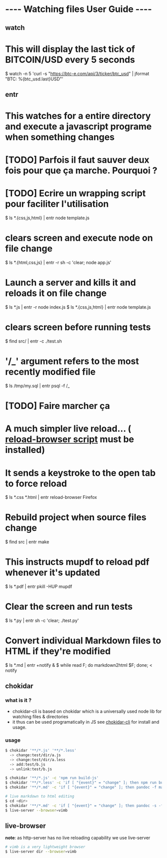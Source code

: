 ---- Watching files User Guide ----
====================================

watch
-----

  # This will display the last tick of BITCOIN/USD every 5 seconds 
  $ watch -n 5 'curl -s "https://btc-e.com/api/3/ticker/btc_usd" | jformat "BTC: %{btc_usd.last}USD"'


entr
----

  # This watches for a entire directory and execute a javascript programe when something changes
  # [TODO] Parfois il faut sauver deux fois pour que ça marche. Pourquoi ? 
  # [TODO] Ecrire un wrapping script pour faciliter l'utilisation

  $ ls *.{css,js,html} | entr node template.js

  # clears screen and execute node on file change
  $ ls *.{html,css,js} | entr -r sh  -c 'clear; node app.js'

  # Launch a **server** and **kills** it and **reloads** it on file change
  $ ls *.js | entr -r node index.js
  $ ls *.{css,js,html} | entr node template.js
  
  # clears screen before running tests
  $ find src/ | entr -c ./test.sh

  # '/_' argument refers to the most recently modified file
  $ ls /tmp/my.sql | entr psql -f /_

  # [TODO] Faire marcher ça
  # A much simpler live reload... ( [reload-browser script](http://entrproject.org/scripts/reload-browser) must be installed)
  # It sends a keystroke to the open tab to force reload
  $ ls *.css *.html | entr reload-browser Firefox

  # Rebuild project when source files change
  $ find src | entr make


  # This instructs mupdf to reload pdf whenever it's updated
  $ ls *.pdf | entr pkill -HUP mupdf

  # Clear the screen and run tests
  $ ls *.py | entr sh -c 'clear; ./test.py'


  # Convert individual Markdown files to HTML if they're modified
  $ ls \*.md | entr +notify &
  $ while read F; do markdown2html $F; done; < notify

chokidar
-------

### what is it ?
  - chokidar-cli is based on chokidar which is a universally used node lib for watching files & directories
  - it thus can be used programatically in JS
  see [chokidar-cli](https://github.com/kimmobrunfeldt/chokidar-cli) for install and usage.

### usage
  ```sh
  $ chokidar '**/*.js' '**/*.less'
    -> change:test/dir/a.js
    -> change:test/dir/a.less
    -> add:test/b.js
    -> unlink:test/b.js

  $ chokidar '**/*.js' -c 'npm run build-js'
  $ chokidar '**/*.less' -c 'if [ "{event}" = "change" ]; then npm run build-less -- {path}; fi;'
  $ chokidar '**/*.md' -c 'if [ "{event}" = "change" ]; then pandoc -f markdown -t html -- {path}; fi;'

  # live markdown to html editing
  $ cd <dir>
  $ chokidar '**/*.md' -c 'if [ "{event}" = "change" ]; then pandoc -s -f markdown -t html5 -- {path} > index.html; fi;'
  $ live-server --browser=vimb
  ```

live-browser
-----------
**note**: as http-server has no live reloading capability we use live-server

  ```sh
  # vimb is a very lightweight browser 
  $ live-server dir --browser=vimb
  ```
